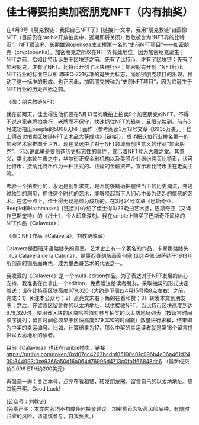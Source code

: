 # 佳士得要拍卖加密朋克NFT（内有抽奖）

在4月3号《朋克教链：我把自己NFT了》[链接]一文中，我用“朋克教链”自画像NFT（目前仍在rarible开放拍卖中，近期即将关闭）致敬被誉为“NFT界的比特币”、NFT顶流IP、长期雄霸opensea成交榜第一名的“史前NFT项目”——加密朋克（cryptopunks）。加密朋克之所以在NFT界有此地位，因为加密朋克诞生于NFT之前，恰如比特币诞生于区块链之前。先有了比特币，才有了区块链；先有了加密朋克，才有了NFT。比特币开创了区块链行业；加密朋克开创了NFT行业。NFT行业的标准应以所谓ERC-721标准的诞生为标志，而加密朋克项目的出现，推动了这一标准的形成。也正因此，加密朋克被称为“史前NFT项目”，因为它诞生于NFT行业的历史开始之前。

（图：朋克教链NFT）

就在前两天，佳士得说他们要在5月13号的晚拍上拍卖9个加密朋克的NFT。不得不说这家老牌拍卖行，老牌而不保守，快速抓住NFT的趋势，且眼光独到。前有3月成功拍出beeple的5000天NFT画作（参考阅读3月12号文章《6935万美元！佳士得首次拍卖区块链NFT艺术品大获成功》[链接]），成功把这位行业排名第一的加密艺术家推向全世界。现在又选中了对于NFT领域有创世意义的作品“加密朋克”，可以说此举是要创造历史标志性的事件，宣示着NFT登入大雅之堂。其意义，堪比本轮牛市之中，华尔街正规金融机构以及美股企业纷纷购买比特币，认可比特币，接纳比特币作为一种正式的、正规的金融资产，宣示着比特币正在走向主流。

考验一个拍卖行的，永远是创新求变，是否能够精确把握住当下的历史潮流，并通过独到的洞见，抓住这个时代的艺术，能够唤起当下人们心中最为热烈的情感的艺术。在这一点上，佳士得无疑是颇为成功的。在3月24号文章《巴斯奇亚、Beeple和Hashmasks》[链接]中介绍了佳士得3/23晚拍艺术品，巴斯奇亚（又译作巴斯奎特）的《战士》，令人印象深刻。我在rarible上购买了巴斯奇亚风格的NFT作品《Calavera》：

（图：NFT作品《Calavera》，刘教链收藏）

Calavera是西班牙语骷髅头的意思。艺术史上有一个著名的作品，卡翠娜骷髅头（La Calavera de la Catrina），是墨西哥刻版画家何塞·瓜达卢佩·波萨达于1913年所创造的锡版画角色，成为墨西哥艺术的代表之一。

我收藏的《Calavera》是一个multi-edition作品。为了表达对于NFT发展的热心支持，我准备在此拿出一个edition，免费赠送给读者朋友。采取抽奖的形式决定赠送：请在比特币区块高度679,320（大约是下周四4月15号晚8点左右）之前，完成：1）关注本公众号；2）点亮文末右下角的在看和赞；3）转发本文到朋友圈；然后，在留言区留言你的以太坊地址，以供接收NFT。当比特币区块高度到达679,320时，使用该区块的区块哈希值对参与抽奖的以太坊地址列表（按留言时间顺序排列；留言时间必须早于区块高度679,320的时间戳）数量进行求模，结果即为中奖的幸运编号。比如，计算结果为17，那么中奖的幸运读者就是第18个留言提供以太坊地址的读者。

目前《Calavera》也正在rarible拍卖，链接：https://rarible.com/token/0xd07dc4262bcdbf85190c01c996b4c06a461d2430:344993:0xe9366a50d16a064d76996d4713c0fb1f66848dc6 （最新成交价0.096 ETH约200美元）

再强调一遍：关注本号，点亮在看和赞，转发朋友圈，留言自己的以太坊地址。周四晚开奖。Good Luck!

(公众号：刘教链) \
(免责声明：本文内容均不构成任何投资建议。加密货币为极高风险品种，有随时归零的风险，请谨慎参与，自我负责。)
